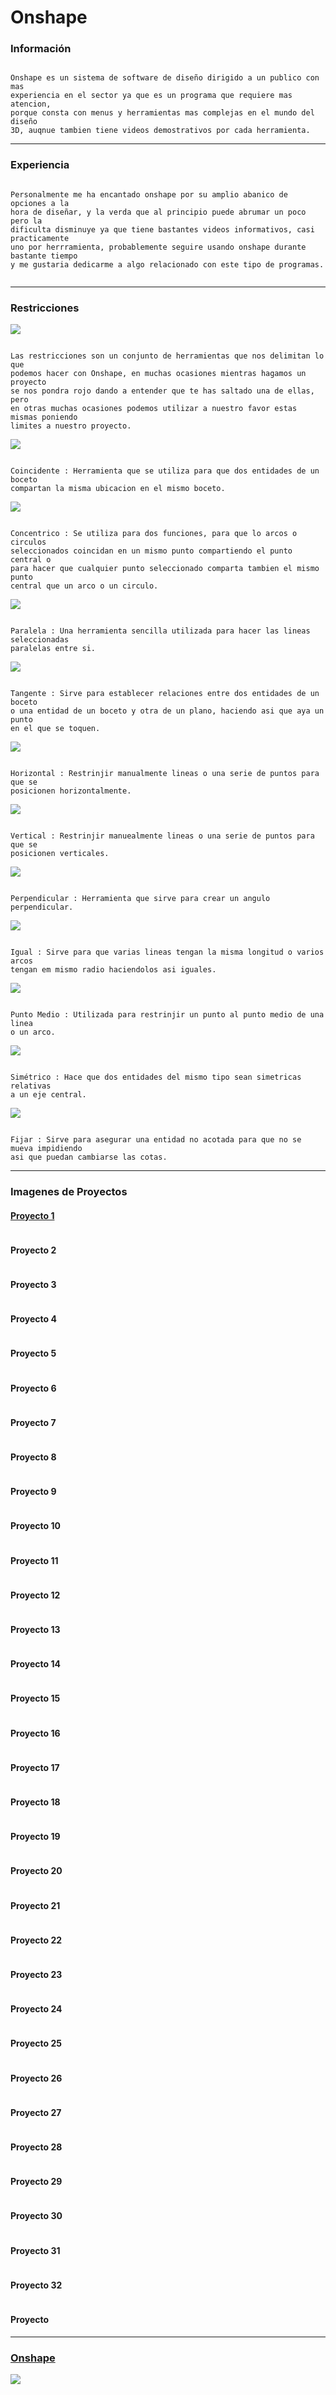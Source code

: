 # Onshape

### Información

```

Onshape es un sistema de software de diseño dirigido a un publico con mas
experiencia en el sector ya que es un programa que requiere mas atencion,
porque consta con menus y herramientas mas complejas en el mundo del diseño
3D, auqnue tambien tiene videos demostrativos por cada herramienta.

```
 
---

### Experiencia

```

Personalmente me ha encantado onshape por su amplio abanico de opciones a la
hora de diseñar, y la verda que al principio puede abrumar un poco pero la
dificulta disminuye ya que tiene bastantes videos informativos, casi practicamente
uno por herrramienta, probablemente seguire usando onshape durante bastante tiempo
y me gustaria dedicarme a algo relacionado con este tipo de programas.


```

---

### Restricciones

![](https://github.com/Baultek/3D/blob/main/Imagenes%203D/Restricciones.png?raw=true)

```

Las restricciones son un conjunto de herramientas que nos delimitan lo que
podemos hacer con Onshape, en muchas ocasiones mientras hagamos un proyecto
se nos pondra rojo dando a entender que te has saltado una de ellas, pero
en otras muchas ocasiones podemos utilizar a nuestro favor estas mismas poniendo
limites a nuestro proyecto.

```

![](https://github.com/Baultek/3D/blob/main/Imagenes%203D/Coincidente%201.png?raw=true)

```

Coincidente : Herramienta que se utiliza para que dos entidades de un boceto
compartan la misma ubicacion en el mismo boceto.

```

![](https://github.com/Baultek/3D/blob/main/Imagenes%203D/concentrico%202.png?raw=true)

```

Concentrico : Se utiliza para dos funciones, para que lo arcos o circulos
seleccionados coincidan en un mismo punto compartiendo el punto central o
para hacer que cualquier punto seleccionado comparta tambien el mismo punto
central que un arco o un circulo.

```

![](https://github.com/Baultek/3D/blob/main/Imagenes%203D/paralela%203.png?raw=true)

```

Paralela : Una herramienta sencilla utilizada para hacer las lineas seleccionadas
paralelas entre si.

```

![](https://github.com/Baultek/3D/blob/main/Imagenes%203D/tangente%204.png?raw=true)

```

Tangente : Sirve para establecer relaciones entre dos entidades de un boceto
o una entidad de un boceto y otra de un plano, haciendo asi que aya un punto
en el que se toquen.

```

![](https://github.com/Baultek/3D/blob/main/Imagenes%203D/horizontal%205.png?raw=true)

```

Horizontal : Restrinjir manualmente lineas o una serie de puntos para que se
posicionen horizontalmente.

```

![](https://github.com/Baultek/3D/blob/main/Imagenes%203D/Vertical%206.png?raw=true)

```

Vertical : Restrinjir manuealmente lineas o una serie de puntos para que se
posicionen verticales.

```

![](https://github.com/Baultek/3D/blob/main/Imagenes%203D/perpendicular%207.png?raw=true)

```

Perpendicular : Herramienta que sirve para crear un angulo perpendicular.

```

![](https://github.com/Baultek/3D/blob/main/Imagenes%203D/igual%208.png?raw=true)

```

Igual : Sirve para que varias lineas tengan la misma longitud o varios arcos
tengan em mismo radio haciendolos asi iguales.

```

![](https://github.com/Baultek/3D/blob/main/Imagenes%203D/Punto%20Medio%209.png?raw=true)

```

Punto Medio : Utilizada para restrinjir un punto al punto medio de una linea
o un arco.

```

![](https://github.com/Baultek/3D/blob/main/Imagenes%203D/simetrico%2010.png?raw=true)

```

Simétrico : Hace que dos entidades del mismo tipo sean simetricas relativas
a un eje central.

```

![](https://github.com/Baultek/3D/blob/main/Imagenes%203D/Fijar%2011.png?raw=true)

```

Fijar : Sirve para asegurar una entidad no acotada para que no se mueva impidiendo
asi que puedan cambiarse las cotas.

```

---

### Imagenes de Proyectos

#### [Proyecto 1](https://cad.onshape.com/documents/c2462b535728cea8724cc3ac/w/f5e3070fbd807c68b1aebce3/e/b38e9313b6d47a8768e20485)

![]()

#### Proyecto 2

![]()

#### Proyecto 3

![]()

#### Proyecto 4

![]()

#### Proyecto 5

![]()

#### Proyecto 6

![]()

#### Proyecto 7

![]()

#### Proyecto 8

![]()

#### Proyecto 9

![]()

#### Proyecto 10

![]()

#### Proyecto 11

![]()

#### Proyecto 12

![]()

#### Proyecto 13

![]()

#### Proyecto 14

![]()

#### Proyecto 15

![]()

#### Proyecto 16

![]()

#### Proyecto 17

![]()

#### Proyecto 18

![]()

#### Proyecto 19

![]()

#### Proyecto 20

![]()

#### Proyecto 21

![]()

#### Proyecto 22

![]()

#### Proyecto 23

![]()

#### Proyecto 24

![]()

#### Proyecto 25

![]()

#### Proyecto 26

![]()

#### Proyecto 27

![]()

#### Proyecto 28

![]()

#### Proyecto 29

![]()

#### Proyecto 30

![]()

#### Proyecto 31

![]()

#### Proyecto 32

![]()

#### Proyecto

---

### [Onshape](https://www.onshape.com/en/)


![](https://github.com/Baultek/3D/blob/main/Imagenes%203D/unnamed.png)
